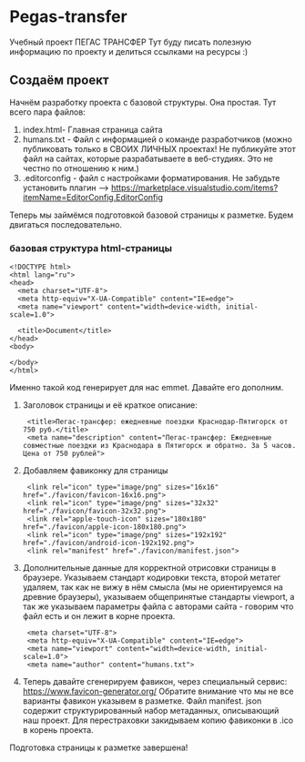 # Pegas-transfer

 Учебный проект ПЕГАС ТРАНСФЕР
 Тут буду писать полезную информацию по проекту и делиться ссылками на ресурсы :)

## Создаём проект

Начнём разработку проекта с базовой структуры.
Она простая.
Тут всего пара файлов:

1. index.html- Главная страница сайта
2. humans.txt - Файл с информацией о команде разработчиков (можно публиковать только в СВОИХ ЛИЧНЫХ проектах! Не публикуйте этот файл на сайтах, которые разрабатываете в веб-студиях. Это не честно по отношению к ним.)
3. .editorconfig - файл с настройками форматирования. Не забудьте установить плагин --> https://marketplace.visualstudio.com/items?itemName=EditorConfig.EditorConfig

Теперь мы займёмся подготовкой базовой страницы к разметке.
Будем двигаться последовательно.

### базовая структура html-страницы

    <!DOCTYPE html>
    <html lang="ru">
    <head>
      <meta charset="UTF-8">
      <meta http-equiv="X-UA-Compatible" content="IE=edge">
      <meta name="viewport" content="width=device-width, initial-scale=1.0">

      <title>Document</title>
    </head>
    <body>

    </body>
    </html>

Именно такой код генерирует для нас emmet.
Давайте его дополним.

1. Заголовок страницы и её краткое описание:

        <title>Пегас-трансфер: ежедневные поездки Краснодар-Пятигорск от 750 руб.</title>
        <meta name="description" content="Пегас-трансфер: Ежедневные совместные поездки из Краснодара в Пятигорск и обратно. За 5 часов. Цена от 750 рублей">

2. Добавляем фавиконку для страницы

        <link rel="icon" type="image/png" sizes="16x16" href="./favicon/favicon-16x16.png">
        <link rel="icon" type="image/png" sizes="32x32" href="./favicon/favicon-32x32.png">
        <link rel="apple-touch-icon" sizes="180x180" href="./favicon/apple-icon-180x180.png">
        <link rel="icon" type="image/png" sizes="192x192" href="./favicon/android-icon-192x192.png">
        <link rel="manifest" href="./favicon/manifest.json">

3. Дополнительные данные для корректной отрисовки страницы в браузере. Указываем стандарт кодировки текста, второй метатег удаляем, так как не вижу в нём смысла (мы не ориентируемся на древние браузеры), указываем общепринятые стандарты viewport, а так же указываем параметры файла с авторами сайта - говорим что файл есть и он лежит в корне проекта.

        <meta charset="UTF-8">
        <meta http-equiv="X-UA-Compatible" content="IE=edge">
        <meta name="viewport" content="width=device-width, initial-scale=1.0">
        <meta name="author" content="humans.txt">

4. Теперь давайте сгенерируем фавикон, через специальный сервис: https://www.favicon-generator.org/
Обратите внимание что мы не все варианты фавикон указывем в разметке.
Файл manifest. json содержит структурированный набор метаданных, описывающий наш проект.
Для перестраховки закидываем копию фавиконки в .ico в корень проекта.

Подготовка страницы к разметке завершена!
